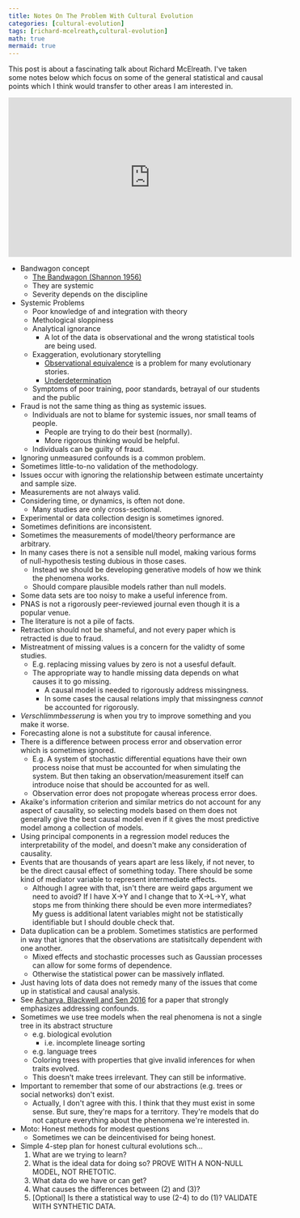```yaml
---
title: Notes On The Problem With Cultural Evolution
categories: [cultural-evolution]
tags: [richard-mcelreath,cultural-evolution]
math: true
mermaid: true
---
```



This post is about a fascinating talk about Richard McElreath. I've taken some notes below which focus on some of the general statistical and causal points which I think would transfer to other areas I am interested in.

<iframe width="560" height="315" src="https://www.youtube.com/embed/Ez3o3uWRSyY" title="YouTube video player" frameborder="0" allow="accelerometer; autoplay; clipboard-write; encrypted-media; gyroscope; picture-in-picture; web-share" allowfullscreen></iframe>

- Bandwagon concept
  - [The Bandwagon (Shannon 1956)](https://ieeexplore.ieee.org/stamp/stamp.jsp?arnumber=1056774)
  - They are systemic
  - Severity depends on the discipline
- Systemic Problems
  - Poor knowledge of and integration with theory
  - Methological sloppiness
  - Analytical ignorance
      - A lot of the data is observational and the wrong statistical tools are being used.
  - Exaggeration, evolutionary storytelling
    - [Observational equivalence](https://en.wikipedia.org/wiki/Observational_equivalence) is a problem for many evolutionary stories.
    - [Underdetermination](https://en.wikipedia.org/wiki/Underdetermination)
  - Symptoms of poor training, poor standards, betrayal of our students and the public
- Fraud is not the same thing as thing as systemic issues.
  - Individuals are not to blame for systemic issues, nor small teams of people.
    - People are trying to do their best (normally).
    - More rigorous thinking would be helpful.
  - Individuals can be guilty of fraud.
- Ignoring unmeasured confounds is a common problem.
- Sometimes little-to-no validation of the methodology.
- Issues occur with ignoring the relationship between estimate uncertainty and sample size.
- Measurements are not always valid.
- Considering time, or dynamics, is often not done.
  - Many studies are only cross-sectional.
- Experimental or data collection design is sometimes ignored.
- Sometimes definitions are inconsistent.
- Sometimes the measurements of model/theory performance are arbitrary.
- In many cases there is not a sensible null model, making various forms of null-hypothesis testing dubious in those cases.
  - Instead we should be developing generative models of how we think the phenomena works.
  - Should compare plausible models rather than null models.
- Some data sets are too noisy to make a useful inference from.
- PNAS is not a rigorously peer-reviewed journal even though it is a popular venue.
- The literature is not a pile of facts.
- Retraction should not be shameful, and not every paper which is retracted is due to fraud.
- Mistreatment of missing values is a concern for the validty of some studies.
  - E.g. replacing missing values by zero is not a usesful default.
  - The appropriate way to handle missing data depends on what causes it to go missing.
    - A causal model is needed to rigorously address missingness.
    - In some cases the causal relations imply that missingness *cannot* be accounted for rigorously.
- *Verschlimmbesserung* is when you try to improve something and you make it worse.
- Forecasting alone is not a substitute for causal inference.
- There is a difference between process error and observation error which is sometimes ignored.
  - E.g. A system of stochastic differential equations have their own process noise that must be accounted for when simulating the system. But then taking an observation/measurement itself can introduce noise that should be accounted for as well.
  - Observation error does not propogate whereas process error does.
- Akaike's information criterion and similar metrics do not account for any aspect of causality, so selecting models based on them does not generally give the best causal model even if it gives the most predictive model among a collection of models.
- Using principal components in a regression model reduces the interpretability of the model, and doesn't make any consideration of causality.
- Events that are thousands of years apart are less likely, if not never, to be the direct causal effect of something today. There should be some kind of mediator variable to represent intermediate effects.
  - Although I agree with that, isn't there are weird gaps argument we need to avoid? If I have X->Y and I change that to X->L->Y, what stops me from thinking there should be even more intermediates? My guess is additional latent variables might not be statistically identifiable but I should double check that.
- Data duplication can be a problem. Sometimes statistics are performed in way that ignores that the observations are statisitcally dependent with one another.
  - Mixed effects and stochastic processes such as Gaussian processes can allow for some forms of dependence.
  - Otherwise the statistical power can be massively inflated.
- Just having lots of data does not remedy many of the issues that come up in statistical and causal analysis.
- See [Acharya, Blackwell and Sen 2016](https://www.cambridge.org/core/journals/american-political-science-review/article/abs/explaining-causal-findings-without-bias-detecting-and-assessing-direct-effects/D11BEB8666E913A0DCD7D0B9872F5D11) for a paper that strongly emphasizes addressing confounds.
- Sometimes we use tree models when the real phenomena is not a single tree in its abstract structure
  - e.g. biological evolution
    - i.e. incomplete lineage sorting
  - e.g. language trees
  - Coloring trees with properties that give invalid inferences for when traits evolved.
  - This doesn't make trees irrelevant. They can still be informative.
- Important to remember that some of our abstractions (e.g. trees or social networks) don't exist.
  - Actually, I don't agree with this. I think that they must exist in some sense. But sure, they're maps for a territory. They're models that do not capture everything about the phenomena we're interested in.
- Moto: Honest methods for modest questions
  - Sometimes we can be deincentivised for being honest.
- Simple 4-step plan for honest cultural evolutions sch...
  1. What are we trying to learn?
  2. What is the ideal data for doing so? PROVE WITH A NON-NULL MODEL, NOT RHETOTIC.
  3. What data do we have or can get?
  4. What causes the differences between (2) and (3)?
  5. [Optional] Is there a statistical way to use (2-4) to do (1)? VALIDATE WITH SYNTHETIC DATA.
